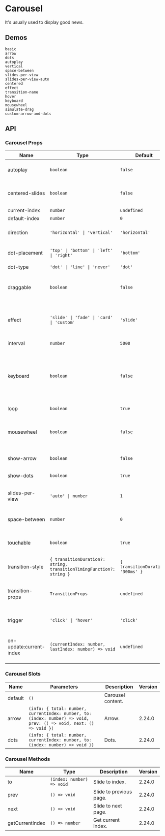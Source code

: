 # Carousel

It's usually used to display good news.

## Demos

```demo
basic
arrow
dots
autoplay
vertical
space-between
slides-per-view
slides-per-view-auto
centered
effect
transition-name
hover
keyboard
mousewheel
simulate-drag
custom-arrow-and-dots
```

## API

### Carousel Props

| Name | Type | Default | Description | Version |
| --- | --- | --- | --- | --- |
| autoplay | `boolean` | `false` | Whether to scroll automatically. |
| centered-slides | `boolean` | `false` | Whether to center the current view carousel. | 2.24.0 |
| current-index | `number` | `undefined` | current index. | 2.24.0 |
| default-index | `number` | `0` | default index. | 2.24.0 |
| direction | `'horizontal' \| 'vertical'` | `'horizontal'` | Carousel shows the direction. |
| dot-placement | `'top' \| 'bottom' \| 'left' \| 'right'` | `'bottom'` | Dot placement in the panel. | 2.24.0 |
| dot-type | `'dot' \| 'line' \| 'never'` | `'dot'` | Dot style. | 2.24.0 |
| draggable | `boolean` | `false` | Whether to switch the carousel by dragging the mouse. | 2.24.0 |
| effect | `'slide' \| 'fade' \| 'card' \| 'custom'` | `'slide'` | Transition effect when switching between carousel. | 2.24.0 |
| interval | `number` | `5000` | Auto play interval (ms). |
| keyboard | `boolean` | `false` | Whether to switch the carousel by pressing the key, it only works when the focus is on Dots. | 2.24.0 |
| loop | `boolean` | `true` | Whether to loop. | 2.24.0 |
| mousewheel | `boolean` | `false` | Whether to switch the carousel through the mouse wheel. | 2.24.0 |
| show-arrow | `boolean` | `false` | Whether to show arrow buttons. | 2.24.0 |
| show-dots | `boolean` | `true` | Whether to show dots. | 2.24.0 |
| slides-per-view | `'auto' \| number` | `1` | Number of carousels displayed on per view. | 2.24.0 |
| space-between | `number` | `0` | The spacing between the carousels. | 2.24.0 |
| touchable | `boolean` | `true` | Whether to switch the carousel by touch. | 2.24.0 |
| transition-style | `{ transitionDuration?: string, transitionTimingFunction?: string }` | `{ transitionDuration: '300ms' }` | The style of the transition effect. | 2.24.0 |
| transition-props | `TransitionProps` | `undefined` | Custom transition effect properties, [reference](https://v3.vuejs.org/api/built-in-components.html#transition). | 2.24.0 |
| trigger | `'click' \| 'hover'` | `'click'` | The method of manual switching. |
| on-update:current-index | `(currentIndex: number, lastIndex: number) => void` | `undefined` | Callback function when the current index changes. | 2.24.0 |

### Carousel Slots

| Name | Parameters | Description | Version |
| --- | --- | --- | --- |
| default | `()` | Carousel content. |
| arrow | `(info: { total: number, currentIndex: number, to: (index: number) => void, prev: () => void, next: () => void })` | Arrow. | 2.24.0 |
| dots | `(info: { total: number, currentIndex: number, to: (index: number) => void })` | Dots. | 2.24.0 |

### Carousel Methods

| Name | Type | Description | Version |
| --- | --- | --- | --- |
| to | `(index: number) => void` | Slide to index. | 2.24.0 |
| prev | `() => void` | Slide to previous page. | 2.24.0 |
| next | `() => void` | Slide to next page. | 2.24.0 |
| getCurrentIndex | `() => number` | Get current index. | 2.24.0 |
